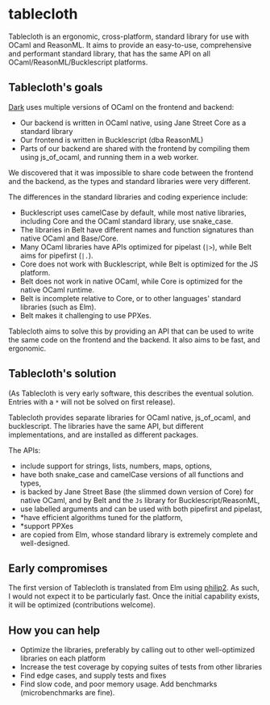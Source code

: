 # tablecloth

Tablecloth is an ergonomic, cross-platform, standard library for use with OCaml
and ReasonML. It aims to provide an easy-to-use, comprehensive and performant
standard library, that has the same API on all OCaml/ReasonML/Bucklescript
platforms.

## Tablecloth's goals

[Dark](https://darklang.com) uses multiple versions of OCaml on the frontend and backend:
- Our backend is written in OCaml native, using Jane Street Core as a standard
  library
- Our frontend is written in Bucklescript (dba ReasonML)
- Parts of our backend are shared with the frontend by compiling them using
  js\_of\_ocaml, and running them in a web worker.

We discovered that it was impossible to share code between the frontend and the
backend, as the types and standard libraries were very different.

The differences in the standard libraries and coding experience include:
- Bucklescript uses camelCase by default, while most native libraries,
  including Core and the OCaml standard library, use snake\_case.
- The libraries in Belt have different names and function signatures than
  native OCaml and Base/Core.
- Many OCaml libraries have APIs optimized for pipelast (`|>`), while Belt aims
  for pipefirst (`|.`). 
- Core does not work with Bucklescript, while Belt is optimized for the JS
  platform.
- Belt does not work in native OCaml, while Core is optimized for the
  native OCaml runtime.
- Belt is incomplete relative to Core, or to other languages' standard
  libraries (such as Elm).
- Belt makes it challenging to use PPXes.

Tablecloth aims to solve this by providing an API that can be used to write the
same code on the frontend and the backend. It also aims to be fast, and
ergonomic.

## Tablecloth's solution

(As Tablecloth is very early software, this describes the eventual solution.
Entries with a `*` will not be solved on first release). 

Tablecloth provides separate libraries for OCaml native, js\_of\_ocaml, and
bucklescript. The libraries have the same API, but different implementations,
and are installed as different packages.

The APIs:
- include support for strings, lists, numbers, maps, options,
- have both snake\_case and camelCase versions of all functions and types,
- is backed by Jane Street Base (the slimmed down version of Core) for native
  OCaml, and by Belt and the `Js` library for Bucklescript/ReasonML,
- use labelled arguments and can be used with both pipefirst and pipelast,
- \*have efficient algorithms tuned for the platform,
- \*support PPXes
- are copied from Elm, whose standard library is extremely complete and
  well-designed.


## Early compromises

The first version of Tablecloth is translated from Elm using
[philip2](https://github.com/darklang/philip2). As such, I would not expect it
to be particularly fast. Once the initial capability exists, it will be
optimized (contributions welcome).


## How you can help

- Optimize the libraries, preferably by calling out to other well-optimized
  libraries on each platform
- Increase the test coverage by copying suites of tests from other libraries
- Find edge cases, and supply tests and fixes
- Find slow code, and poor memory usage. Add benchmarks (microbenchmarks are
  fine).


